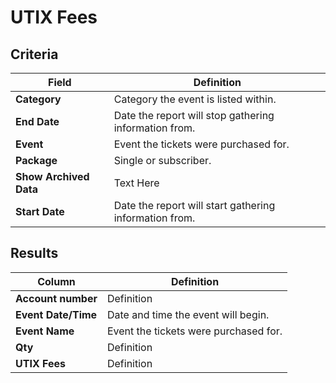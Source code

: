# UTIX Fees

## Criteria

| **Field** | **Definition** |
| --- | --- |
| **Category** | Category the event is listed within. |
| **End Date** | Date the report will stop gathering information from. |
| **Event** | Event the tickets were purchased for. |
| **Package** | Single or subscriber. |
| **Show Archived Data** | Text Here |
| **Start Date** | Date the report will start gathering information from. |

## Results

| **Column** | **Definition** |
| --- | --- |
| **Account number** | Definition |
| **Event Date/Time** | Date and time the event will begin. |
| **Event Name** | Event the tickets were purchased for. |
| **Qty** | Definition |
| **UTIX Fees** | Definition |

